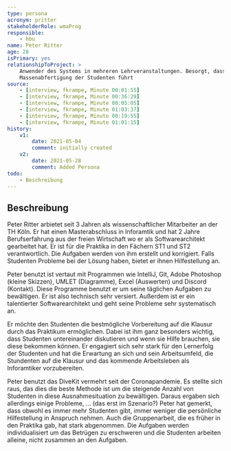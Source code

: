 ```yaml
---
type: persona
acronym: pritter
stakeholderRole: wmaProg
responsible: 
    - hbu
name: Peter Ritter
age: 28
isPrimary: yes
relationshipToProject: >
    Anwender des Systems in mehreren Lehrveranstaltungen. Besorgt, dass das System zu einer unpersönlichen
    Massenabfertigung der Studenten führt
source: 
    - [interview, fkrampe, Minute 00:01:55]
    - [interview, fkrampe, Minute 00:36:29]
    - [interview, fkrampe, Minute 00:05:05]
    - [interview, fkrampe, Minute 01:03:37]
    - [interview, fkrampe, Minute 00:19:55]
    - [interview, fkrampe, Minute 01:01:15]
history:
    v1:
        date: 2021-05-04
        comment: initially created
    v2:
        date: 2021-05-28
        comment: Added Persona
todo: 
    - Beschreibung
---
```


## Beschreibung

Peter Ritter arbietet seit 3 Jahren als wissenschaftlicher Mitarbeiter an der TH Köln. Er hat einen Masterabschluss in Inforamtik und hat 2 Jahre Berufserfahrung aus der freien Wirtschaft wo er als Softwarearchitekt gearbeitet hat. Er ist für die Praktika in den Fächern ST1 und ST2
verantwortlich. Die Aufgaben werden von ihm erstellt und korrigiert. Falls Studenten Probleme bei der Lösung haben, bietet er ihnen
Hilfestellung an.

Peter benutzt ist vertaut mit Programmen wie IntelliJ, Git, Adobe Photoshop (kleine Skizzen), UMLET (Diagramme), Excel (Auswerten) und Discord (Kontakt). Diese Programme benutzt
er um seine täglichen Aufgaben zu bewältigen. Er ist also technisch sehr versiert. Außerdem ist er ein talentierter Softwarearchitekt und geht
seine Probleme sehr systematisch an.

Er möchte den Studenten die bestmögliche Vorbereitung auf die Klausur durch das Praktikum ermöglichen. Dabei ist ihm ganz besonders wichtig,
dass Studenten untereinander diskutieren und wenn sie Hilfe brauchen, sie diese bekommen können. Er engagiert sich sehr stark für den
Lernerfolg der Studenten und hat die Erwartung an sich und sein Arbeitsumfeld, die Stundenten auf die Klausur und das kommende Arbeitsleben
als Inforamtiker vorzubereiten.

Peter benutzt das DiveKit vermehrt seit der Coronapandemie. Es stellte sich raus, das dies die beste Methode ist um die steigende Anzahl von
Studenten in diese Ausnahmesituation zu bewältigen. Daraus ergaben sich allerdings einige Probleme, ... (das erst im Szenario?)
Peter hat gemerkt, dass obwohl es immer mehr Studenten gibt, immer weniger die persönliche Hilfestellung in Anspruch nehmen. Auch die Gruppenarbeit,
die es früher in den Praktika gab, hat stark abgenommen. Die Aufgaben werden individualisiert um das Betrügen zu erschweren und die Studenten
arbeiten alleine, nicht zusammen an den Aufgaben.



